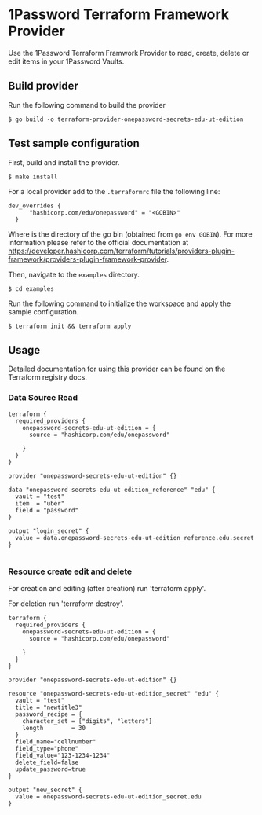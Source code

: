 # 1Password Terraform Framework Provider

Use the 1Password Terraform Framwork Provider to read, create, delete or edit items in your 1Password Vaults.

## Build provider

Run the following command to build the provider

```shell
$ go build -o terraform-provider-onepassword-secrets-edu-ut-edition
```

## Test sample configuration

First, build and install the provider.

```shell
$ make install
```
For a local provider add to the ```.terraformrc``` file the following line:
```
dev_overrides {
      "hashicorp.com/edu/onepassword" = "<GOBIN>"
  }
  ```
  Where <GOBIN> is the directory of the go bin (obtained from ```go env GOBIN```).
  For more information please refer to the official documentation at 
  https://developer.hashicorp.com/terraform/tutorials/providers-plugin-framework/providers-plugin-framework-provider.
  
Then, navigate to the `examples` directory. 

```shell
$ cd examples
```

Run the following command to initialize the workspace and apply the sample configuration.

```shell
$ terraform init && terraform apply
```
      
## Usage
  Detailed documentation for using this provider can be found on the Terraform registry docs.
      
### Data Source Read
```shell
terraform {
  required_providers {
    onepassword-secrets-edu-ut-edition = {
      source = "hashicorp.com/edu/onepassword"

    }
  }
}

provider "onepassword-secrets-edu-ut-edition" {}

data "onepassword-secrets-edu-ut-edition_reference" "edu" {
  vault = "test"
  item  = "uber"
  field = "password"
}

output "login_secret" {
  value = data.onepassword-secrets-edu-ut-edition_reference.edu.secret
}


```
### Resource create edit and delete
For creation and editing (after creation) run 'terraform apply'.

For deletion run 'terraform destroy'.
```shell
terraform {
  required_providers {
    onepassword-secrets-edu-ut-edition = {
      source = "hashicorp.com/edu/onepassword"

    }
  }
}

provider "onepassword-secrets-edu-ut-edition" {}

resource "onepassword-secrets-edu-ut-edition_secret" "edu" {
  vault = "test"
  title = "newtitle3"
  password_recipe = {
    character_set = ["digits", "letters"]
    length        = 30
  }
  field_name="cellnumber"
  field_type="phone"
  field_value="123-1234-1234"
  delete_field=false
  update_password=true
}

output "new_secret" {
  value = onepassword-secrets-edu-ut-edition_secret.edu
}
```
